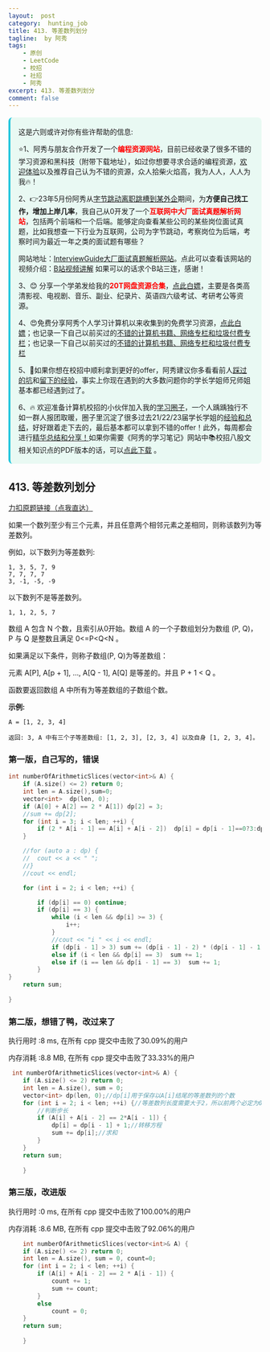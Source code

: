 ```yaml
---
layout:  post
category:  hunting_job
title: 413. 等差数列划分
tagline:  by 阿秀
tags:
    - 原创
    - LeetCode
    - 校招
    - 社招
    - 阿秀
excerpt: 413. 等差数列划分
comment: false
---
```






<div style="border-color: #24C6DC;
            background-color: #e9f9f3;         
            margin: 1rem 0;
        padding: .25rem 1rem;
        border-left-width: .3rem;
        border-left-style: solid;
        border-radius: .5rem;
        color: inherit;">
  <p>这是六则或许对你有些许帮助的信息:</p>
<p>⭐️1、阿秀与朋友合作开发了一个<span style="font-weight:bold;color:red">编程资源网站</span>，目前已经收录了很多不错的学习资源和黑科技（附带下载地址），如过你想要寻求合适的编程资源，<a href="https://tools.interviewguide.cn/home" style="text-decoration: underline" target="_blank">欢迎体验</a>以及推荐自己认为不错的资源，众人拾柴火焰高，我为人人，人人为我🔥！</p>  <p>2、👉23年5月份阿秀从<a style="text-decoration: underline" href="https://mp.weixin.qq.com/s/zKItpGwIkHKK4g2aOlL2rA" target="_blank">字节跳动离职跳槽到某外企</a>期间，为<span style="font-weight:bold">方便自己找工作，增加上岸几率</span>，我自己从0开发了一个<span style="font-weight:bold;color:red">互联网中大厂面试真题解析网站</span>，包括两个前端和一个后端。能够定向查看某些公司的某些岗位面试真题，比如我想查一下行业为互联网，公司为字节跳动，考察岗位为后端，考察时间为最近一年之类的面试题有哪些？
<div align="center">
</div>网站地址：<a style="text-decoration: underline" href="https://top.interviewguide.cn/" target="_blank">InterviewGuide大厂面试真题解析网站</a>。点此可以查看该网站的视频介绍：<a style="text-decoration: underline" href="https://www.bilibili.com/video/BV1f94y1C7BL" target="_blank">B站视频讲解</a>   如果可以的话求个B站三连，感谢！
  </p>3、😊
    分享一个学弟发给我的<span style="font-weight:bold;color:red">20T网盘资源合集</span>，<a style="text-decoration: underline" href="https://docs.qq.com/sheet/DY3VPVklVaFFMcUZ4?tab=9h5afr" target="_blank">点此白嫖</a>，主要是各类高清影视、电视剧、音乐、副业、纪录片、英语四六级考试、考研考公等资源。
  </p>
  <p>4、😍免费分享阿秀个人学习计算机以来收集到的免费学习资源，<a style="text-decoration: underline" href="/notes/07-resources/01-free/01-introduce.html" target="_blank">点此白嫖</a>；也记录一下自己以前买过的<a style="text-decoration: underline" href="/notes/07-resources/02-precious.html" target="_blank">不错的计算机书籍、网络专栏和垃圾付费专栏</a>；也记录一下自己以前买过的<a style="text-decoration: underline" href="/notes/07-resources/02-precious.html" target="_blank">不错的计算机书籍、网络专栏和垃圾付费专栏</a>
  </p>
  <p>5、🚀如果你想在校招中顺利拿到更好的offer，阿秀建议你多看看前人<a style="text-decoration: underline" href="https://www.yuque.com/tuobaaxiu/httmmc/npg1k81zeq4wfpyz" target="_blank">踩过的坑</a>和<a style="text-decoration: underline"  target="_blank" href="https://www.yuque.com/tuobaaxiu/httmmc/gge9ppd0mbu2d3dp">留下的经验</a>，事实上你现在遇到的大多数问题你的学长学姐师兄师姐基本都已经遇到过了。
  </p>
  <p>6、🔥 欢迎准备计算机校招的小伙伴加入我的<a  style="text-decoration: underline" href="https://www.yuque.com/tuobaaxiu/httmmc/xg0otqvc17wfx4u9" target="_blank">学习圈子</a>，一个人踽踽独行不如一群人报团取暖，圈子里沉淀了很多过去21/22/23届学长学姐的<a  style="text-decoration: underline" href="https://www.yuque.com/tuobaaxiu/httmmc/gge9ppd0mbu2d3dp" target="_blank">经验和总结</a>，好好跟着走下去的，最后基本都可以拿到不错的offer！此外，每周都会进行<a  style="text-decoration: underline" href="https://www.yuque.com/tuobaaxiu/httmmc/npg1k81zeq4wfpyz" target="_blank">精华总结和分享！</a>如果你需要《阿秀的学习笔记》网站中📚︎校招八股文相关知识点的PDF版本的话，可以<a style="text-decoration: underline" href="https://www.yuque.com/tuobaaxiu/httmmc/qs0yn66apvkzw0ps" target="_blank">点此下载</a> 。</p>   </div>




## 413. 等差数列划分

[力扣原题链接（点我直达）](https://leetcode-cn.com/problems/arithmetic-slices/)

如果一个数列至少有三个元素，并且任意两个相邻元素之差相同，则称该数列为等差数列。

例如，以下数列为等差数列:

```
1, 3, 5, 7, 9
7, 7, 7, 7
3, -1, -5, -9
```

以下数列不是等差数列。

```
1, 1, 2, 5, 7
```

 

数组 A 包含 N 个数，且索引从0开始。数组 A 的一个子数组划分为数组 (P, Q)，P 与 Q 是整数且满足 0<=P<Q<N 。

如果满足以下条件，则称子数组(P, Q)为等差数组：

元素 A[P], A[p + 1], ..., A[Q - 1], A[Q] 是等差的。并且 P + 1 < Q 。

函数要返回数组 A 中所有为等差数组的子数组个数。

 

**示例:**

```
A = [1, 2, 3, 4]

返回: 3, A 中有三个子等差数组: [1, 2, 3], [2, 3, 4] 以及自身 [1, 2, 3, 4]。
```





### 第一版，自己写的，错误



```c++
int numberOfArithmeticSlices(vector<int>& A) {
	if (A.size() <= 2) return 0;
	int len = A.size(),sum=0;
	vector<int>  dp(len, 0);
	if (A[0] + A[2] == 2 * A[1]) dp[2] = 3;
	//sum += dp[2];
	for (int i = 3; i < len; ++i) {
		if (2 * A[i - 1] == A[i] + A[i - 2])  dp[i] = dp[i - 1]==0?3:dp[i-1]+1;
	}

	//for (auto a : dp) {
	//	cout << a << " ";
	//}
	//cout << endl;

	for (int i = 2; i < len; ++i) {

		if (dp[i] == 0) continue;
		if (dp[i] == 3) {
			while (i < len && dp[i] >= 3) {
				i++;
			}
			//cout << "i " << i << endl;
			if (dp[i - 1] > 3) sum += (dp[i - 1] - 2) * (dp[i - 1] - 1) / 2;
			else if (i < len && dp[i] == 3)  sum += 1;
			else if (i == len && dp[i - 1] == 3)  sum += 1;
		}
}
	return sum;
	
}

```



### 第二版，想错了鸭，改过来了

执行用时 :8 ms, 在所有 cpp 提交中击败了30.09%的用户

内存消耗 :8.8 MB, 在所有 cpp 提交中击败了33.33%的用户



```c++
 int numberOfArithmeticSlices(vector<int>& A) {
	if (A.size() <= 2) return 0;
	int len = A.size(), sum = 0;
	vector<int> dp(len, 0);//dp[i]用于保存以A[i]结尾的等差数列的个数
	for (int i = 2; i < len; ++i) {//等差数列长度需要大于2，所以前两个必定为0
		//判断步长
		if (A[i] + A[i - 2] == 2*A[i - 1]) {
			dp[i] = dp[i - 1] + 1;//转移方程
			sum += dp[i];//求和
		}
	}
	return sum;
        
    }
```





### 第三版，改进版

执行用时 :0 ms, 在所有 cpp 提交中击败了100.00%的用户

内存消耗 :8.6 MB, 在所有 cpp 提交中击败了92.06%的用户



```c++
    int numberOfArithmeticSlices(vector<int>& A) {
	if (A.size() <= 2) return 0;
	int len = A.size(), sum = 0, count=0;
	for (int i = 2; i < len; ++i) {
		if (A[i] + A[i - 2] == 2 * A[i - 1]) {
			count += 1;
			sum += count;
		}
		else
			count = 0;
	}
	return sum;
        
    }
```

<p id="最长回文子序列"></p>



